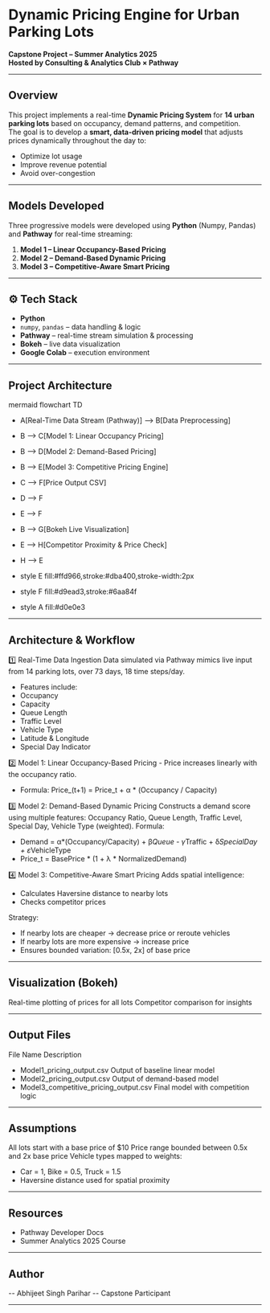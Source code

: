 # Dynamic Pricing Engine for Urban Parking Lots
**Capstone Project – Summer Analytics 2025**  
**Hosted by Consulting & Analytics Club × Pathway**

---

## Overview

This project implements a real-time **Dynamic Pricing System** for **14 urban parking lots** based on occupancy, demand patterns, and competition.  
The goal is to develop a **smart, data-driven pricing model** that adjusts prices dynamically throughout the day to:

- Optimize lot usage  
- Improve revenue potential  
- Avoid over-congestion

---

## Models Developed

Three progressive models were developed using **Python** (Numpy, Pandas) and **Pathway** for real-time streaming:

1. **Model 1 – Linear Occupancy-Based Pricing**
2. **Model 2 – Demand-Based Dynamic Pricing**
3. **Model 3 – Competitive-Aware Smart Pricing**

---

## ⚙️ Tech Stack

- **Python**  
- `numpy`, `pandas` – data handling & logic  
- **Pathway** – real-time stream simulation & processing  
- **Bokeh** – live data visualization  
- **Google Colab** – execution environment

---

##  Project Architecture

mermaid
flowchart TD
- A[Real-Time Data Stream (Pathway)] --> B[Data Preprocessing]
-   B --> C[Model 1: Linear Occupancy Pricing]
-   B --> D[Model 2: Demand-Based Pricing]
-   B --> E[Model 3: Competitive Pricing Engine]
- C --> F[Price Output CSV]
- D --> F
- E --> F
- B --> G[Bokeh Live Visualization]
- E --> H[Competitor Proximity & Price Check]
- H --> E

- style E fill:#ffd966,stroke:#dba400,stroke-width:2px
- style F fill:#d9ead3,stroke:#6aa84f
- style A fill:#d0e0e3

--- 

## Architecture & Workflow

1️⃣ Real-Time Data Ingestion
Data simulated via Pathway mimics live input from 14 parking lots, over 73 days, 18 time steps/day.
- Features include:
- Occupancy
- Capacity
- Queue Length
- Traffic Level
- Vehicle Type
- Latitude & Longitude
- Special Day Indicator

2️⃣ Model 1: Linear Occupancy-Based Pricing - Price increases linearly with the occupancy ratio.
- Formula: Price_(t+1) = Price_t + α * (Occupancy / Capacity)

3️⃣ Model 2: Demand-Based Dynamic Pricing
Constructs a demand score using multiple features: Occupancy Ratio, Queue Length, Traffic Level, Special Day, Vehicle Type (weighted). Formula:
- Demand = α*(Occupancy/Capacity) + β*Queue - γ*Traffic + δ*SpecialDay + ε*VehicleType
- Price_t = BasePrice * (1 + λ * NormalizedDemand)

4️⃣ Model 3: Competitive-Aware Smart Pricing
Adds spatial intelligence:
- Calculates Haversine distance to nearby lots
- Checks competitor prices

Strategy:
- If nearby lots are cheaper → decrease price or reroute vehicles
- If nearby lots are more expensive → increase price
- Ensures bounded variation: [0.5x, 2x] of base price

--- 

## Visualization (Bokeh)
Real-time plotting of prices for all lots
Competitor comparison for insights

--- 

## Output Files
File Name	Description
- Model1_pricing_output.csv	Output of baseline linear model
- Model2_pricing_output.csv	Output of demand-based model
- Model3_competitive_pricing_output.csv	Final model with competition logic

---

## Assumptions
All lots start with a base price of $10
Price range bounded between 0.5x and 2x base price
Vehicle types mapped to weights:
- Car = 1, Bike = 0.5, Truck = 1.5
- Haversine distance used for spatial proximity

---

## Resources
- Pathway Developer Docs
- Summer Analytics 2025 Course

--- 
## Author
-- Abhijeet Singh Parihar
-- Capstone Participant 

--- 
